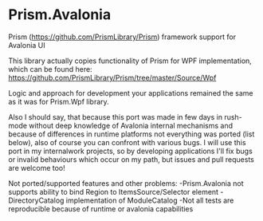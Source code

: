 # Prism.Avalonia
Prism (https://github.com/PrismLibrary/Prism) framework support for Avalonia UI

This library actually copies functionality of Prism for WPF implementation, which can be found here:
https://github.com/PrismLibrary/Prism/tree/master/Source/Wpf
  
Logic and approach for development your applications remained the same as it was for Prism.Wpf library. 

Also I should say, that because this port was made in few days in rush-mode without deep knowledge
of Avalonia internal mechanisms and because of differences in runtime platforms not everything was 
ported (list below), also of course you can confront with various bugs. 
I will use this port in my internalwork projects, so by developing applications I'll fix bugs 
or invalid behaviours which occur on my path, but issues and pull requests are welcome too!

Not ported/supported features and other problems:
-Prism.Avalonia not supports ability to bind Region to ItemsSource/Selector element
-DirectoryCatalog implementation of ModuleCatalog
-Not all tests are reproducible because of runtime or avalonia capabilities
